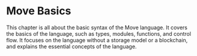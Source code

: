 # Move Basics

This chapter is all about the basic syntax of the Move language. It covers the basics of the language, such as types, modules, functions, and control flow. It focuses on the language without a storage model or a blockchain, and explains the essential concepts of the language.

<!-- TODO: cross link with Reference -->
